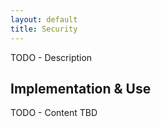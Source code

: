 ```yaml
---
layout: default
title: Security
---
```

TODO - Description

## Implementation & Use
TODO - Content TBD
